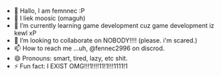 - 👋 Hallo, I am femnnec :P
- 👀 I liek moosic (omaguh)
- 🌱 I’m currently learning game development cuz game development iz kewl xP
- 💞️ I’m looking to collaborate on NOBODY!!!! (please. i'm scared.)
- 📫 How to reach me ...uh, @fennec2996 on discrod.
- 😄 Pronouns: smart, tired, lazy, etc shit.
- ⚡ Fun fact: I EXIST OMG!!!1!!!!11!1!!!1111!1

<!---
Fennec2996/Fennec2996 is a ✨ special ✨ repository because its `README.md` (this file) appears on your GitHub profile.
You can click the Preview link to take a look at your changes.
--->
